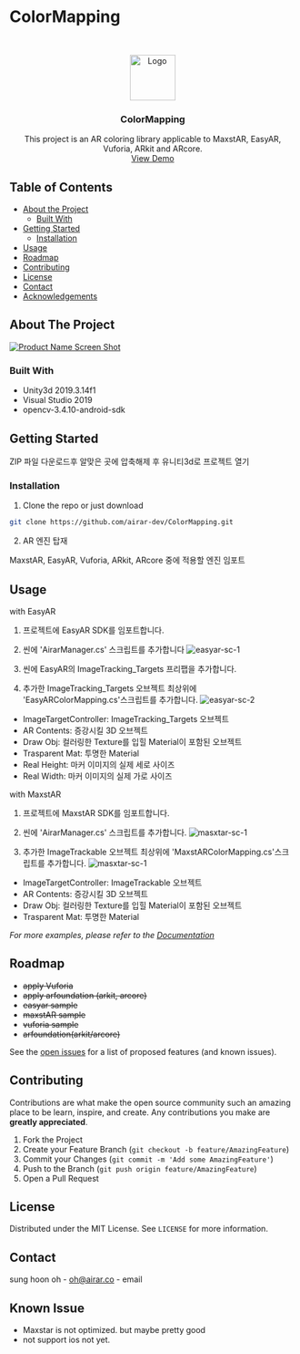 # ColorMapping
<!-- PROJECT LOGO -->
<br />
<p align="center">
  <a href="https://github.com/airar-dev/ColorMapping">
    <img src="http://dev.airar.co/ColorMapping/logo_png.png" alt="Logo" width="80" height="80">
  </a>

  <h3 align="center">ColorMapping</h3>

  <p align="center">
    This project is an AR coloring library applicable to MaxstAR, EasyAR, Vuforia, ARkit and ARcore.
    <br />
   <a href="https://www.youtube.com/watch?v=I-WvBQRE2dw&feature=youtu.be">View Demo</a>
   
  </p>
</p>



<!-- TABLE OF CONTENTS -->
## Table of Contents

* [About the Project](#about-the-project)
  * [Built With](#built-with)
* [Getting Started](#getting-started)
  * [Installation](#installation)
* [Usage](#usage)
* [Roadmap](#roadmap)
* [Contributing](#contributing)
* [License](#license)
* [Contact](#contact)
* [Acknowledgements](#acknowledgements)



<!-- ABOUT THE PROJECT -->
## About The Project

[![Product Name Screen Shot][product-screenshot]](https://www.youtube.com/watch?v=I-WvBQRE2dw&feature=youtu.be)


### Built With

* Unity3d 2019.3.14f1
* Visual Studio 2019
* opencv-3.4.10-android-sdk



<!-- GETTING STARTED -->
## Getting Started

ZIP 파일 다운로드후 알맞은 곳에 압축해제 후 유니티3d로 프로젝트 열기

### Installation
 
1. Clone the repo or just download
```sh
git clone https://github.com/airar-dev/ColorMapping.git
```

2. AR 엔진 탑재

MaxstAR, EasyAR, Vuforia, ARkit, ARcore 중에 적용할 엔진 임포트 


<!-- USAGE EXAMPLES -->
## Usage

with EasyAR

1. 프로젝트에 EasyAR SDK를 임포트합니다.

2. 씬에 'AirarManager.cs' 스크립트를 추가합니다
  ![easyar-sc-1]
    
3. 씬에 EasyAR의 ImageTracking_Targets 프리팹을 추가합니다.

4. 추가한 ImageTracking_Targets 오브젝트 최상위에 'EasyARColorMapping.cs'스크립트를 추가합니다.
  ![easyar-sc-2]
      
- ImageTargetController: ImageTracking_Targets 오브젝트
- AR Contents: 증강시킬 3D 오브젝트
- Draw Obj: 컬러링한 Texture를 입힐 Material이 포함된 오브젝트
- Trasparent Mat: 투명한 Material
- Real Height: 마커 이미지의 실제 세로 사이즈
- Real Width: 마커 이미지의 실제 가로 사이즈

with MaxstAR

1. 프로젝트에 MaxstAR SDK를 임포트합니다.

2. 씬에 'AirarManager.cs' 스크립트를 추가합니다.
  ![masxtar-sc-1]

4. 추가한 ImageTrackable 오브젝트 최상위에 'MaxstARColorMapping.cs'스크립트를 추가합니다.
  ![masxtar-sc-1]

- ImageTargetController: ImageTrackable 오브젝트
- AR Contents: 증강시킬 3D 오브젝트
- Draw Obj: 컬러링한 Texture를 입힐 Material이 포함된 오브젝트
- Trasparent Mat: 투명한 Material



_For more examples, please refer to the [Documentation](http://airar.co.kr)_



<!-- ROADMAP -->
## Roadmap

- <del> apply Vuforia </del>
- <del> apply arfoundation (arkit, arcore) </del> 
- <del> easyar sample </del>
- <del> maxstAR sample </del>
- <del> vuforia sample </del>
- <del> arfoundation(arkit/arcore) </del>

See the [open issues](https://github.com/airar-dev/ColorMapping/issues) for a list of proposed features (and known issues).



<!-- CONTRIBUTING -->
## Contributing

Contributions are what make the open source community such an amazing place to be learn, inspire, and create. Any contributions you make are **greatly appreciated**.

1. Fork the Project
2. Create your Feature Branch (`git checkout -b feature/AmazingFeature`)
3. Commit your Changes (`git commit -m 'Add some AmazingFeature'`)
4. Push to the Branch (`git push origin feature/AmazingFeature`)
5. Open a Pull Request



<!-- LICENSE -->
## License

Distributed under the MIT License. See `LICENSE` for more information.



<!-- CONTACT -->
## Contact
sung hoon oh - oh@airar.co - email


<!-- ACKNOWLEDGEMENTS -->
## Known Issue

* Maxstar is not optimized. but maybe pretty good 
* not support ios not yet.





<!-- MARKDOWN LINKS & IMAGES -->

[product-screenshot]: http://dev.airar.co/ColorMapping/sample_0.gif
[easyar-sc-1]: http://dev.airar.co/ColorMapping/easyar/screenshot_01.png
[easyar-sc-2]: http://dev.airar.co/ColorMapping/easyar/screenshot_02.png
[masxtar-sc-1]: http://dev.airar.co/ColorMapping/maxstar/screenshot_03.png
[masxtar-sc-2]: http://dev.airar.co/ColorMapping/maxstar/screenshot_04.png
